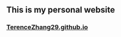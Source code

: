 ## This is my personal website

### <a href="https://terencezhang29.github.io/">TerenceZhang29.github.io</a>
